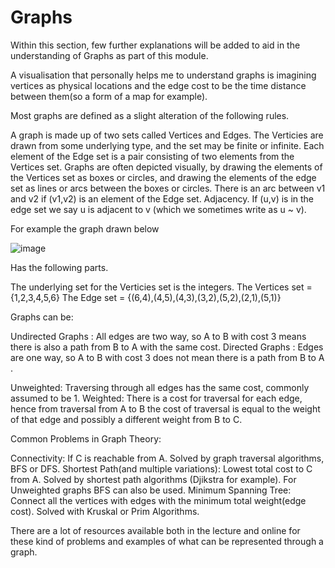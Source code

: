 # Graphs

Within this section, few further explanations will be added to aid in the understanding of Graphs as part of this module. 

A visualisation that personally helps me to understand graphs is imagining vertices as  physical locations and the edge cost to be the time distance between them(so a form of a map for example).

Most graphs are defined as a slight alteration of the following rules.

A graph is made up of two sets called Vertices and Edges.
The Verticies are drawn from some underlying type, and the set may be finite or infinite.
Each element of the Edge set is a pair consisting of two elements from the Vertices set.
Graphs are often depicted visually, by drawing the elements of the Vertices set as boxes or circles, and drawing the elements of the edge set as lines or arcs between the boxes or circles. There is an arc between v1 and v2 if (v1,v2) is an element of the Edge set.
Adjacency. If (u,v) is in the edge set we say u is adjacent to v (which we sometimes write as u ~ v).

For example the graph drawn below

![image](https://user-images.githubusercontent.com/32796571/115149941-90b7b900-a066-11eb-9a20-25ccb14523c5.png)

Has the following parts.

The underlying set for the Verticies set is the integers.
The Vertices set = {1,2,3,4,5,6}
The Edge set = {(6,4),(4,5),(4,3),(3,2),(5,2),(2,1),(5,1)}

Graphs can be:

Undirected Graphs : All edges are two way, so A to B with cost 3 means there is also a path from B to A with the same cost.
Directed Graphs : Edges are one way, so A to B with cost 3 does not mean there is a path from B to A .

Unweighted: Traversing through all edges has the same cost, commonly assumed to be 1.
Weighted: There is a cost for traversal for each edge, hence from traversal from A to B the cost of traversal is equal to the weight of that edge and possibly a different weight from B to C.

Common Problems in Graph Theory:

Connectivity: If C is reachable from A. Solved by graph traversal algorithms, BFS or DFS.
Shortest Path(and multiple variations): Lowest total cost to C from A. Solved by shortest path algorithms (Djikstra for example). For Unweighted graphs BFS can also be used.
Minimum Spanning Tree: Connect all the vertices with edges with the minimum total weight(edge cost). Solved with Kruskal or Prim Algorithms.

There are a lot of resources available both in the lecture and online for these kind of problems and examples of what can be represented through a graph.
